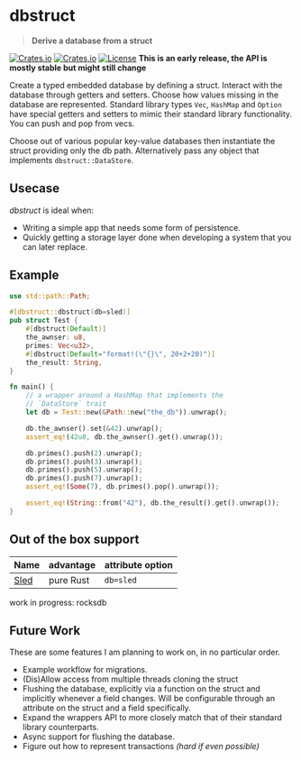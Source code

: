 # dbstruct

> **Derive a database from a struct**

[![Crates.io](https://img.shields.io/crates/v/dbstruct?style=flat-square)](https://crates.io/crates/dbstruct)
[![Crates.io](https://img.shields.io/crates/d/dbstruct?style=flat-square)](https://crates.io/crates/dbstruct)
[![License](https://img.shields.io/badge/license-MIT-blue?style=flat-square)](LICENSE-MIT)
**This is an early release, the API is mostly stable but might still change**

Create a typed embedded database by defining a struct. Interact with the database through getters and setters. Choose how values missing in the database are represented. Standard library types `Vec`, `HashMap` and `Option` have special getters and setters to mimic their standard library functionality. You can push and pop from vecs. 

Choose out of various popular key-value databases then instantiate the struct providing only the db path. Alternatively pass any object that implements `dbstruct::DataStore`. 


## Usecase
*dbstruct* is ideal when:
- Writing a simple app that needs some form of persistence.
- Quickly getting a storage layer done when developing a system that you can later replace.


## Example
```rust
use std::path::Path;

#[dbstruct::dbstruct(db=sled)]
pub struct Test {
	#[dbstruct(Default)]
	the_awnser: u8,
	primes: Vec<u32>,
	#[dbstruct(Default="format!(\"{}\", 20+2+20)")]
	the_result: String,
}

fn main() {
	// a wrapper around a HashMap that implements the 
	// `DataStore` trait
	let db = Test::new(&Path::new("the_db")).unwrap();

	db.the_awnser().set(&42).unwrap();
	assert_eq!(42u8, db.the_awnser().get().unwrap());

	db.primes().push(2).unwrap();
	db.primes().push(3).unwrap();
	db.primes().push(5).unwrap();
	db.primes().push(7).unwrap();
	assert_eq!(Some(7), db.primes().pop().unwrap());

	assert_eq!(String::from("42"), db.the_result().get().unwrap());
}
```

## Out of the box support
| Name                                    | advantage | attribute option |
|-----------------------------------------|-----------|------------------|
| [Sled](https://crates.io/crates/sled)   | pure Rust | `db=sled`        |

work in progress: rocksdb

## Future Work
These are some features I am planning to work on, in no particular order.
- Example workflow for migrations.
- (Dis)Allow access from multiple threads cloning the struct
- Flushing the database, explicitly via a function on the struct and implicitly whenever a field changes. Will be configurable through an attribute on the struct and a field specifically.
- Expand the wrappers API to more closely match that of their standard library counterparts.
- Async support for flushing the database.
- Figure out how to represent transactions _(hard if even possible)_
